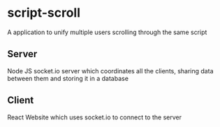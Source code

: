 # script-scroll
A application to unify multiple users scrolling through the same script

## Server

Node JS socket.io server which coordinates all the clients, sharing data between them and storing it in a database

## Client

React Website which uses socket.io to connect to the server
